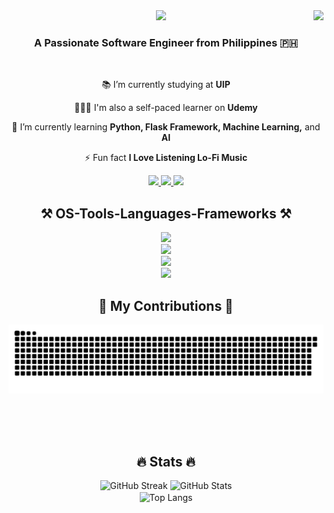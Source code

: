 <img align="right" src="https://api.visitorbadge.io/api/visitors?path=https%3A%2F%2Fgithub.com%2Flolenseu%2Flolenseu&label=visitors&countColor=%2300aaff" />

<div align="center">
    <img src="https://readme-typing-svg.herokuapp.com/?font=Righteous&size=35&center=true&vCenter=true&width=500&height=70&duration=4000&lines=Hi+There!+👋;+I'm+Mark+Lawrence+Cortez;+Aka+lolenseu;" />
</div>

<h3 align="center">A Passionate Software Engineer from Philippines 🇵🇭 </h3>
<br>

<div align="center">
  
 📚 I’m currently studying at **UIP**
 
 👩🏻‍💻 I'm also a self-paced learner on **Udemy**
 
 🌱 I’m currently learning **Python, Flask Framework, Machine Learning,** and **AI**

⚡ Fun fact **I Love Listening Lo-Fi Music**

 </div>
 <div align="center"> 
  <a href="mailto:lolenseu.koleutejeu248@gmail.com">
    <img src="https://img.shields.io/badge/Gmail-333333?style=for-the-badge&logo=gmail&logoColor=red" />
  </a>
  <a href="https://linkedin.com/in/mark-lawrence-cortez" target="_blank">
    <img src="https://img.shields.io/badge/LinkedIn-0077B5?style=for-the-badge&logo=linkedin&logoColor=white" target="_blank" />
  </a>
  <a href="https://lolenseu.github.io" target="_blank">
     <img src="https://img.shields.io/badge/Portfolio-FF5722?style=for-the-badge&logo=todoist&logoColor=white" target="_blank" />
  </a>
</div>

<h2 align="center">⚒️ OS-Tools-Languages-Frameworks ⚒️</h2>
<div align="center">
    <img src="https://skillicons.dev/icons?i=linux,ubuntu,kali,debian,raspberrypi" /><br>
    <img src="https://skillicons.dev/icons?i=vscode,arduino,github,git,githubactions,docker" /><br>
    <img src="https://skillicons.dev/icons?i=python,cpp,bash,html,css,javascript" /><br>
    <img src="https://skillicons.dev/icons?i=flask,opencv,tensorflow,pytorch,django" /><br>
</div>

<div align="center">
  <h2>🐍 My Contributions 🐍</h2>
  <img alt="snake eating my contributions" src="https://raw.githubusercontent.com/lolenseu/lolenseu/output/github-contribution-grid-snake.svg" />
  
  <br/><br/><br/>
</div>

<h2 align="center">🔥 Stats 🔥</h2>
<div align=center>
  <img width=390 src="https://streak-stats.demolab.com?user=lolenseu&theme=github_dark_blue&short_numbers=true&border_radius=10" alt="GitHub Streak">
  <img width=390 src="https://github-readme-stats.vercel.app/api?username=lolenseu&show_icons=true&theme=github_dark&rank_icon=github&border_radius=10" alt="GitHub Stats" />
  <br/>
  <img width=300 align="center" src="https://github-readme-stats.vercel.app/api/top-langs/?username=lolenseu&hide=HTML&langs_count=8&layout=compact&theme=github_dark&border_radius=10&size_weight=0.5&count_weight=0.5&exclude_repo=github-readme-stats" alt="Top Langs" />
</div>
